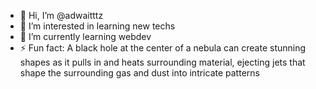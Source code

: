 - 👋 Hi, I’m @adwaitttz
- 👀 I’m interested in learning new techs
- 🌱 I’m currently learning webdev
- ⚡ Fun fact: A black hole at the center of a nebula can create stunning shapes as it pulls in and heats surrounding material, ejecting jets that shape the surrounding gas and dust into intricate patterns

<!---
adwaitttz/adwaitttz is a ✨ special ✨ repository because its `README.md` (this file) appears on your GitHub profile.
You can click the Preview link to take a look at your changes.
--->
